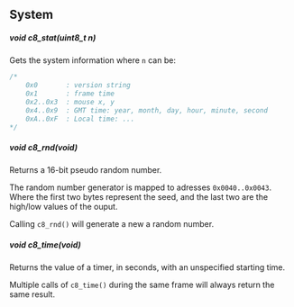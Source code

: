 ## System

##### void c8_stat(uint8_t n)
Gets the system information where `n` can be:

```c
/*
    0x0       : version string
    0x1       : frame time
    0x2..0x3  : mouse x, y
    0x4..0x9  : GMT time: year, month, day, hour, minute, second
    0xA..0xF  : Local time: ...
*/
```

##### void c8_rnd(void)
Returns a 16-bit pseudo random number.

The random number generator is mapped to adresses `0x0040..0x0043`. Where the first two bytes represent the seed, and the last two are the high/low values of the ouput.

Calling `c8_rnd()` will generate a new a random number.

##### void c8_time(void)
Returns the value of a timer, in seconds, with an unspecified starting time.

Multiple calls of `c8_time()` during the same frame will always return the same result.